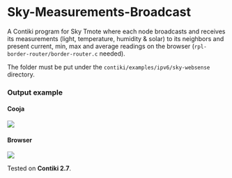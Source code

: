 # Sky-Measurements-Broadcast

A Contiki program for Sky Tmote where each node broadcasts and receives its measurements (light, temperature, humidity & solar) to its neighbors and present current, min, max and average readings on the browser (`rpl-border-router/border-router.c` needed).

The folder must be put under the `contiki/examples/ipv6/sky-websense` directory.

### Output example
#### Cooja
![](https://media.giphy.com/media/9SINCGMUeYiYYXzcLn/giphy.gif)
#### Browser
![](http://i65.tinypic.com/358vxc1.png)

Tested on **Contiki 2.7**.
